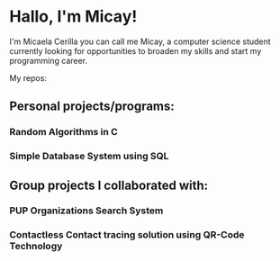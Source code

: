 # Hallo, I'm Micay!
I'm Micaela Cerilla you can call me Micay, a computer science student currently looking for opportunities to broaden my skills and start my programming career. 

My repos:
## Personal projects/programs:
### Random Algorithms in C

### Simple Database System using SQL

## Group projects I collaborated with:
### PUP Organizations Search System

### Contactless Contact tracing solution using QR-Code Technology

